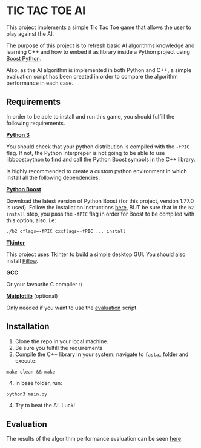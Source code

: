 # TIC TAC TOE AI

This project implements a simple Tic Tac Toe game that allows the user to play against the AI.

The purpose of this project is to refresh basic AI algorithms knowledge and learning C++ and how to embed it as library inside a Python project using [Boost Python](https://www.boost.org/doc/libs/1_77_0/libs/python/doc/html/index.html).

Also, as the AI algorithm is implemented in both Python and C++, a simple evaluation script has been created in order to compare the algorithm performance in each case.

## Requirements

In order to be able to install and run this game, you should fulfill the following requirements.

<b>[Python 3](https://www.python.org/downloads/)</b>

You should check that your python distribution is compiled with the `-fPIC` flag. If not, the Python interpreper is not going to be able to use libboostpython to find and call the Python Boost symbols in the C++ library.

Is highly recommended to create a custom python environment in which install all the following dependencies.

<b>[Python Boost](https://www.boost.org/doc/libs/1_77_0/libs/python/doc/html/index.html)</b>

Download the latest version of Python Boost (for this project, version 1.77.0 is used). Follow the installation instructions [here](https://www.boost.org/doc/libs/1_77_0/more/getting_started/unix-variants.html#prepare-to-use-a-boost-library-binary), BUT be sure that in the `b2 install` step, you pass the `-fPIC` flag in order for Boost to be compiled with this option, also. i.e:
```
./b2 cflags=-fPIC cxxflags=-fPIC ... install
```

<b>[Tkinter](https://docs.python.org/3/library/tkinter.html)</b>

This project uses Tkinter to build a simple desktop GUI. You should also install [Pillow](https://pypi.org/project/Pillow/).

<b>[GCC](https://gcc.gnu.org/)</b>

Or your favourite C compiler :)

<b>[Matplotlib](https://matplotlib.org/)</b> (optional)

Only needed if you want to use the [evaluation](https://github.com/jologar/tac-tac-toe-ai/blob/master/evaluation.py) script.



## Installation

1. Clone the repo in your local machine.
2. Be sure you fulfill the requirements
3. Compile the C++ library in your system: navigate to `fastai` folder and execute:
```
make clean && make
```
4. In base folder, run:
```
python3 main.py
```
4. Try to beat the AI. Luck!

## Evaluation

The results of the algorithm performance evaluation can be seen [here](https://github.com/jologar/tac-tac-toe-ai/blob/master/EVALUATION.md).
